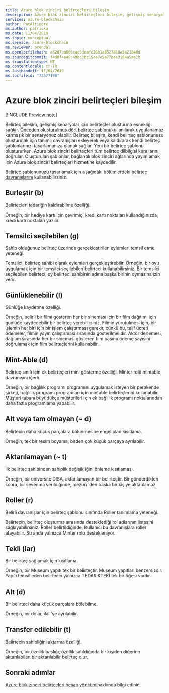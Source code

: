 ```yaml
---
title: Azure blok zinciri belirteçleri bileşim
description: Azure blok zinciri belirteçleri bileşim, gelişmiş senaryolar için belirteçler oluşturma esnekliği sağlar.
services: azure-blockchain
author: PatAltimore
ms.author: patricka
ms.date: 11/04/2019
ms.topic: conceptual
ms.service: azure-blockchain
ms.reviewer: brendal
ms.openlocfilehash: a82d7ba606eac5dcafc26b1a8527810a5a21840d
ms.sourcegitcommit: f4d8f4e48c49bd3bc15ee7e5a77bee3164a5ae1b
ms.translationtype: MT
ms.contentlocale: tr-TR
ms.lasthandoff: 11/04/2019
ms.locfileid: "73577108"
---
```

# <a name="azure-blockchain-tokens-composability"></a>Azure blok zinciri belirteçleri bileşim

[!INCLUDE [Preview note](./includes/preview.md)]

Belirteç bileşim, gelişmiş senaryolar için belirteçler oluşturma esnekliği sağlar. [Önceden oluşturulmuş dört belirteç şablonu](templates.md#base-token-types)kullanılarak uygulanamaz karmaşık bir senaryonuz olabilir. Belirteç bileşim, kendi belirteç şablonunuzu oluşturmak için tanımlı davranışları ekleyerek veya kaldırarak kendi belirteç şablonlarınızı tasarlamanıza olanak sağlar. Yeni bir belirteç şablonu oluştururken, Azure blok zinciri belirteçleri tüm belirteç dilbilgisi kurallarını doğrular. Oluşturulan şablonlar, bağlantılı blok zinciri ağlarında yayımlamak için Azure blok zinciri belirteçleri hizmetine kaydedilir.

Belirteç şablonunuzu tasarlamak için aşağıdaki bölümlerdeki [belirteç davranışlarını](templates.md#token-behaviors) kullanabilirsiniz.

## <a name="burnable-b"></a>Burleştir (b)

Belirteçleri tedariğin kaldırabilme özelliği.

Örneğin, bir hediye kartı için çevrimiçi kredi kartı noktaları kullandığınızda, kredi kartı noktaları yazılır.

## <a name="delegable-g"></a>Temsilci seçilebilen (g)

Sahip olduğunuz belirteç üzerinde gerçekleştirilen eylemleri temsil etme yeteneği.

Temsilci, belirteç sahibi olarak eylemleri gerçekleştirebilir. Örneğin, bir oyu uygulamak için bir temsilci seçilebilen belirteci kullanabilirsiniz. Bir temsilci seçilebilen belirteci, oy belirteci sahibinin adına başka birinin oymasına izin verir.

## <a name="logable-l"></a>Günlüklenebilir (l)

Günlüğe kaydetme özelliği.

Örneğin, belirli bir filmi gösteren her bir sineması için bir film dağıtımı için günlüğe kaydedebilir bir belirteç verebilirsiniz. Filmin yürütülmesi için, bir işlemin her biri için bir işlem çalıştırması gerekir, çünkü bu, telif ücreti ödemeler, filmin yayın çalıştırması sırasında gösterilmelidir. Aktör derlemesi, dağıtım sırasında her bir sineması gösteren film başına ödeme sayısını doğrulamak için film belirteçlerini kullanabilir.

## <a name="mint-able-m"></a>Mint-Able (d)

Belirteç sınıfı için ek belirteçleri mini gösterme özelliği. Minter rolü mintable davranışını içerir.

Örneğin, bir bağlılık programı programını uygulamak isteyen bir perakende şirketi, bağlılık programı programları için mintable belirteçlerini kullanabilir. Müşteri tabanı büyüdükçe müşterileri için ek bağlılık programı noktalarından daha fazla programlama yapabilir.  

## <a name="non-subdividable-or-whole-d"></a>Alt veya tam olmayan (~ d)

Belirtecin daha küçük parçalara bölünmesine engel olan kısıtlama.

Örneğin, tek bir resim boyama, birden çok küçük parçaya ayrılabilir. 

## <a name="non-transferable-t"></a>Aktarılamayan (~ t)

İlk belirteç sahibinden sahiplik değişikliğini önleme kısıtlaması.

Örneğin, bir üniversite DISA, aktarılamayan bir belirteçtir. Bir gönderdikten sonra, bir sevenma verildiğinde, mezun 'den başka bir kişiye aktarılamaz.

## <a name="roles-r"></a>Roller (r)

Belirli davranışlar için belirteç şablonu sınıfında Roller tanımlama yeteneği.

Belirtecin, belirteç oluşturma sırasında desteklediği rol adlarının listesini sağlayabilirsiniz. Roller belirtildiğinde, Kullanıcı bu davranışlara roller atayabilir. Şu anda yalnızca Minter rolü destekleniyor.

## <a name="singleton-s"></a>Tekli (lar)

Bir belirteç sağlamak için kısıtlama.

Örneğin, bir Museum yapıtı tek bir belirteçtir. Museum yapıtları benzersizdir. Yapıtı temsil eden belirtecin yalnızca TEDARİKTEKİ tek bir öğesi vardır.

## <a name="subdividable-d"></a>Alt (d)

Bir belirteci daha küçük parçalara bölebilme.

Örneğin, bir dolar, ilal 'ye ayrılabilir.

## <a name="transferable-t"></a>Transfer edilebilir (t)

Belirtecin sahipliğini aktarma özelliği.

Örneğin, bir özellik başlığı, özellik satıldığında bir kişiden diğerine aktarılabilen bir aktarılabilir belirteç olur.

## <a name="next-steps"></a>Sonraki adımlar

[Azure blok zinciri belirteçleri hesap yönetimi](account-management.md)hakkında bilgi edinin.
